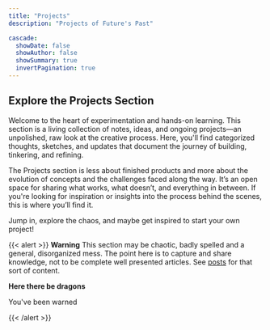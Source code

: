 ```yaml
---
title: "Projects"
description: "Projects of Future's Past"

cascade:
  showDate: false
  showAuthor: false
  showSummary: true
  invertPagination: true
---
```


## Explore the Projects Section
Welcome to the heart of experimentation and hands-on learning. This section is a living collection of notes, ideas, and ongoing projects—an unpolished, raw look at the creative process. Here, you'll find categorized thoughts, sketches, and updates that document the journey of building, tinkering, and refining.

The Projects section is less about finished products and more about the evolution of concepts and the challenges faced along the way. It’s an open space for sharing what works, what doesn’t, and everything in between. If you're looking for inspiration or insights into the process behind the scenes, this is where you’ll find it.

Jump in, explore the chaos, and maybe get inspired to start your own project!

{{< alert >}}
**Warning**
This section may be chaotic, badly spelled and a general, disorganized mess. The point here is to capture and share knowledge, not to be complete well presented articles. See [posts](/posts) for that sort of content. 

**Here there be dragons**

You've been warned

{{< /alert >}}
